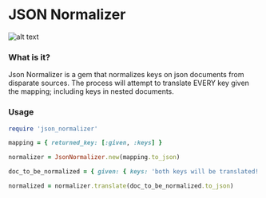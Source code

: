 # JSON Normalizer
![alt text](https://travis-ci.org/ETetzlaff/json_normalizer.svg?branch=master)

### What is it?
Json Normalizer is a gem that normalizes keys on json documents from disparate sources.
The process will attempt to translate EVERY key given the mapping; including keys in nested documents.

### Usage

```ruby
require 'json_normalizer'

mapping = { returned_key: [:given, :keys] }

normalizer = JsonNormalizer.new(mapping.to_json)

doc_to_be_normalized = { given: { keys: 'both keys will be translated!' } }

normalized = normalizer.translate(doc_to_be_normalized.to_json)
```

